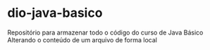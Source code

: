 # dio-java-basico
Repositório para armazenar todo o código do curso de Java Básico
Alterando o conteúdo de um arquivo de forma local